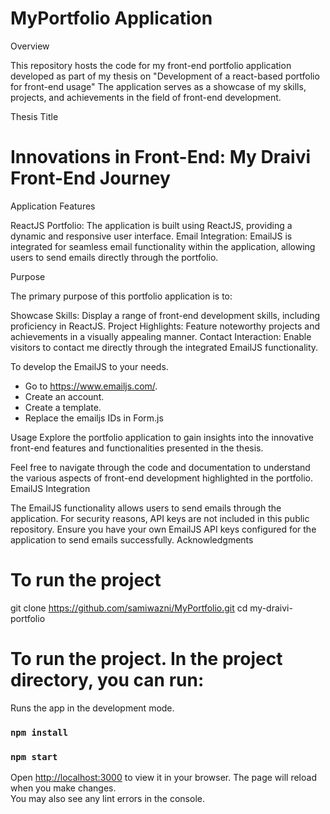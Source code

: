 # MyPortfolio Application
Overview

This repository hosts the code for my front-end portfolio application developed as part of my thesis on "Development of a react-based portfolio for front-end usage" The application serves as a showcase of my skills, projects, and achievements in the field of front-end development.

Thesis Title
# Innovations in Front-End: My Draivi Front-End Journey

Application Features

ReactJS Portfolio: The application is built using ReactJS, providing a dynamic and responsive user interface.
Email Integration: EmailJS is integrated for seamless email functionality within the application, allowing users to send emails directly through the portfolio.

Purpose

The primary purpose of this portfolio application is to:

Showcase Skills: Display a range of front-end development skills, including proficiency in ReactJS.
Project Highlights: Feature noteworthy projects and achievements in a visually appealing manner.
Contact Interaction: Enable visitors to contact me directly through the integrated EmailJS functionality.

To develop the EmailJS to your needs. 
- Go to https://www.emailjs.com/.
- Create an account.
- Create a template.
- Replace the emailjs IDs in Form.js


Usage
Explore the portfolio application to gain insights into the innovative front-end features and functionalities presented in the thesis.

Feel free to navigate through the code and documentation to understand the various aspects of front-end development highlighted in the portfolio.
EmailJS Integration

The EmailJS functionality allows users to send emails through the application. For security reasons, API keys are not included in this public repository. Ensure you have your own EmailJS API keys configured for the application to send emails successfully.
Acknowledgments

# To run the project 
git clone https://github.com/samiwazni/MyPortfolio.git
cd my-draivi-portfolio

# To run the project. In the project directory, you can run:
Runs the app in the development mode.
### `npm install`
### `npm start` 

Open [http://localhost:3000](http://localhost:3000) to view it in your browser.
The page will reload when you make changes.\
You may also see any lint errors in the console.
